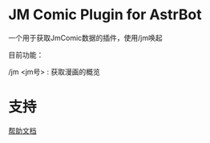 # JM Comic Plugin for AstrBot

一个用于获取JmComic数据的插件，使用/jm唤起

目前功能：

/jm <jm号> : 获取漫画的概览

# 支持

[帮助文档](https://astrbot.app)
